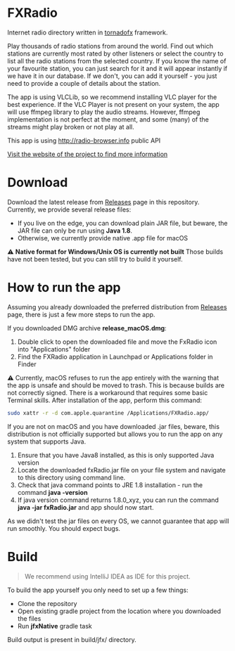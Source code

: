 # FXRadio

Internet radio directory written in [tornadofx](https://tornadofx.io) framework.

Play thousands of radio stations from around the world. Find out which stations are currently most rated by other listeners or select the country to list all the radio stations from the selected country. If you know the name of your favourite station, you can just search for it and it will appear instantly if we have it in our database. If we don't, you can add it yourself - you just need to provide a couple of details about the station.

The app is using VLCLib, so we recommend installing VLC player for the best experience. If the VLC Player is not present on your system, the app will use ffmpeg library to play the audio streams. However, ffmpeg implementation is not perfect at the moment, and some (many) of the streams might play broken or not play at all.

This app is using http://radio-browser.info public API

[Visit the website of the project to find more information](https://hudacek.online/fxradio)

# Download

Download the latest release from [Releases](https://github.com/Joseph5610/fxradio-main/releases) page in this repository.
Currently, we provide several release files:
- If you live on the edge, you can download plain JAR file, but beware, the JAR file can only be run using **Java 1.8**.
- Otherwise, we currently provide native .app file for macOS

:warning: **Native format for Windows/Unix OS is currently not built** 
Those builds have not been tested, but you can still try to build it yourself.

# How to run the app

Assuming you already downloaded the preferred distribution from [Releases](https://github.com/Joseph5610/fxradio-main/releases)
page, there is just a few more steps to run the app.

If you downloaded DMG archive **release_macOS.dmg**:
1. Double click to open the downloaded file and move the FxRadio icon into "Applications" folder
2. Find the FXRadio application in Launchpad or Applications folder in Finder

:warning: Currently, macOS refuses to run the app entirely with the warning that the app is unsafe and should be moved to trash. This is because builds are not correctly signed. 
There is a workaround that requires some basic Terminal skills. After installation of the app, perform this command:

```bash
sudo xattr -r -d com.apple.quarantine /Applications/FXRadio.app/
```

If you are not on macOS and you have downloaded .jar files, beware, this distribution is not officially supported but allows you to run the app on any system that supports Java.
1. Ensure that you have Java8 installed, as this is only supported Java version
2. Locate the downloaded fxRadio.jar file on your file system and navigate to this directory using command line.
3. Check that java command points to JRE 1.8 installation - run the command  **java -version**
3. If java version command returns 1.8.0_xyz, you can run the command **java -jar fxRadio.jar** and app should now start. 

As we didn't test the jar files on every OS, we cannot guarantee that app will run smoothly. You should expect bugs.

# Build

> We recommend using IntelliJ IDEA as IDE for this project. 

To build the app yourself you only need to set up a few things:

- Clone the repository
- Open existing gradle project from the location where you downloaded the files 
- Run **jfxNative** gradle task

Build output is present in build/jfx/ directory. 

